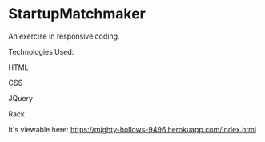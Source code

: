 # StartupMatchmaker

An exercise in responsive coding. 

Technologies Used:

HTML

CSS

JQuery

Rack

It's viewable here: https://mighty-hollows-9496.herokuapp.com/index.html
